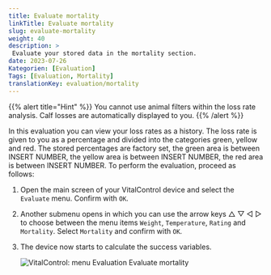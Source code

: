 ```yaml
---
title: Evaluate mortality
linkTitle: Evaluate mortality
slug: evaluate-mortality
weight: 40
description: >
 Evaluate your stored data in the mortality section.
date: 2023-07-26
Kategorien: [Evaluation]
Tags: [Evaluation, Mortality]
translationKey: evaluation/mortality
---
```

{{% alert title="Hint" %}}
You cannot use animal filters within the loss rate analysis. Calf losses are automatically displayed to you.
{{% /alert %}}

In this evaluation you can view your loss rates as a history. The loss rate is given to you as a percentage and divided into the categories green, yellow and red. The stored percentages are factory set, the green area is between INSERT NUMBER, the yellow area is between INSERT NUMBER, the red area is between INSERT NUMBER.
To perform the evaluation, proceed as follows:

1. Open the main screen of your VitalControl device and select the `Evaluate` menu. Confirm with `OK`.

2. Another submenu opens in which you can use the arrow keys △ ▽ ◁ ▷ to choose between the menu items `Weight`, `Temperature`, `Rating` and `Mortality`. Select `Mortality` and confirm with `OK`.

3. The device now starts to calculate the success variables.

   ![VitalControl: menu Evaluation Evaluate mortality](../images/mortality.png "Evaluate mortality")
